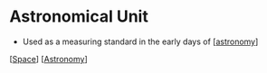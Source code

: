# Astronomical Unit

- Used as a measuring standard in the early days of [[astronomy]]

[[Space]] [[Astronomy]]

[//begin]: # "Autogenerated link references for markdown compatibility"
[astronomy]: astronomy "Astronomy"
[Space]: space "Space"
[Astronomy]: astronomy "Astronomy"
[//end]: # "Autogenerated link references"
